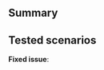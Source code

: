 <!-- 🎉 Thank you for submitting a pull request! 🎉  -->

## Summary
<!--
Describe the changes proposed in this pull request:
- What is the motivation for this change? 
- What existing problem does this pull request solve?
-->

## Tested scenarios
<!-- Description of tested scenarios -->

**Fixed issue**:  <!-- #-prefixed issue number -->